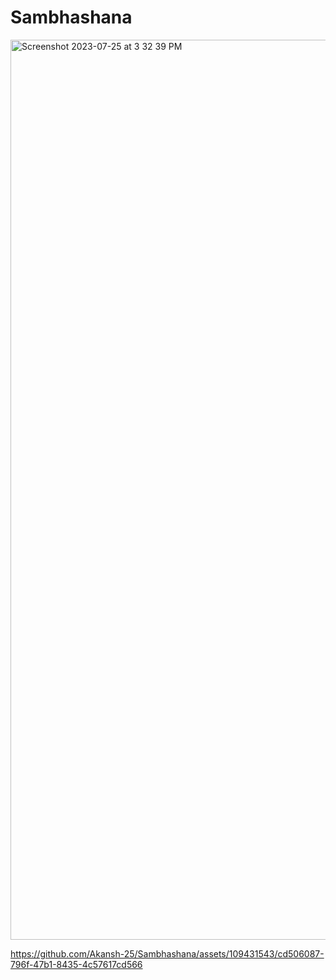 # Sambhashana


<img width="1440" alt="Screenshot 2023-07-25 at 3 32 39 PM" src="https://github.com/Akansh-25/Sambhashana/assets/109431543/2840ce76-7343-490e-bfda-db7754016564">


https://github.com/Akansh-25/Sambhashana/assets/109431543/cd506087-796f-47b1-8435-4c57617cd566

